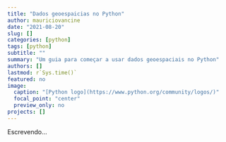 ```yaml
---
title: "Dados geoespaicias no Python"
author: mauriciovancine
date: "2021-08-20"
slug: []
categories: [python]
tags: [python]
subtitle: ""
summary: "Um guia para começar a usar dados geoespaciais no Python"
authors: []
lastmod: r`Sys.time()`
featured: no
image: 
  caption: "[Python logo](https://www.python.org/community/logos/)"
  focal_point: "center"
  preview_only: no
projects: []
---
```


Escrevendo...
